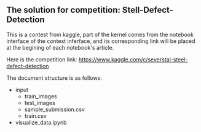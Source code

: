 ## The solution for competition: Stell-Defect-Detection

This is a contest from kaggle, part of the kernel comes from the notebook interface of the contest inferface, and its corresponding link will be placed at the begining of each notebook's article.

Here is the competition link:  <https://www.kaggle.com/c/severstal-steel-defect-detection>

The document structure is as follows:

- input
  * train_images
  * test_images
  * sample_submission.csv
  * train.csv
- visualize_data.ipynb

